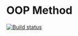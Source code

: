 # OOP Method

[![Build status](https://ci.appveyor.com/api/projects/status/7r6o73psb38jexr0/branch/main?svg=true)](https://ci.appveyor.com/project/VictorShurko/ajs-oop-method/branch/main)